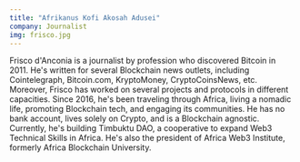 ```yaml
---
title: "Afrikanus Kofi Akosah Adusei"
company: Journalist
img: frisco.jpg
---
```


Frisco d'Anconia is a journalist by profession who discovered Bitcoin in 2011. He's written for several Blockchain news outlets, including Cointelegraph, Bitcoin.com, KryptoMoney, CryptoCoinsNews, etc. Moreover, Frisco has worked on several projects and protocols in different capacities. Since 2016, he's been traveling through Africa, living a nomadic life, promoting Blockchain tech, and engaging its communities. He has no bank account, lives solely on Crypto, and is a Blockchain agnostic. Currently, he's building Timbuktu DAO, a cooperative to expand Web3 Technical Skills in Africa. He's also the president of Africa Web3 Institute, formerly Africa Blockchain University.
